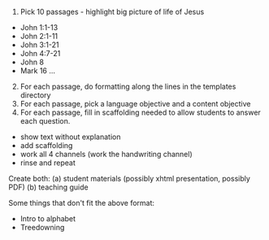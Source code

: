 1. Pick 10 passages - highlight big picture of life of Jesus
  - John 1:1-13
  - John 2:1-11
  - John 3:1-21
  - John 4:7-21
  - John 8
  - Mark 16
  ...
2. For each passage, do formatting along the lines in the templates directory
3. For each passage, pick a language objective and a content objective
4. For each passage, fill in scaffolding needed to allow students to answer each question. 
  - show text without explanation
  - add scaffolding 
  - work all 4 channels (work the handwriting channel)
  - rinse and repeat

Create both:  (a) student materials (possibly xhtml presentation, possibly PDF)
(b) teaching guide



Some things that don't fit the above format:

- Intro to alphabet
- Treedowning
